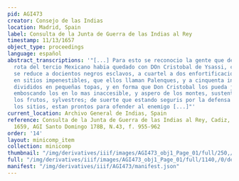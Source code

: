 ```yaml
---
pid: AGI473
creator: Consejo de las Indias
location: Madrid, Spain
label: Consulta de la Junta de Guerra de las Indias al Rey
timestamp: 11/13/1657
object_type: proceedings
language: español
abstract_transcriptions: '"[...] Para esto se reconocio la gente que despues de la
  rota del tercio Mexicano habia quedado con DOn Cristobal de Ysassi, cuyo numero
  se reduce a docientos negros esclavos, a cuartel a dos enfortificaciones de madera
  en sitios impenestibles, que ellos llaman Palenques, y a cinquenta infantes espanoles
  divididos en pequeñas topas, y en forma que Don Cristobal los pueda juntar facilmente
  emboscando los en lo mas inaccesible, y aspero de los montes, sustentandolos con
  los frutos, sylvestres; de suerte que estando seguris por la defensa natural de
  los sitios, estan prontos para ofender al enemigo [...]"'
current_location: Archivo General de Indias, Spain
reference: Consulta de la Junta de Guerra de las Indias al Rey, Cadiz, novembre 13,
  1659, AGI Santo Domingo 178B, N.43, f. 955-962
order: '14'
layout: minicomp_item
collection: minicomp
thumbnail: "/img/derivatives/iiif/images/AGI473_obj1_Page_01/full/250,/0/default.jpg"
full: "/img/derivatives/iiif/images/AGI473_obj1_Page_01/full/1140,/0/default.jpg"
manifest: "/img/derivatives/iiif/AGI473/manifest.json"
---
```


